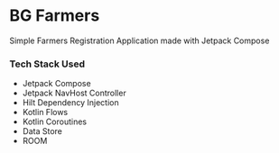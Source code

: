# BG Farmers
Simple Farmers Registration Application made with Jetpack Compose

### Tech Stack Used
- Jetpack Compose
- Jetpack NavHost Controller
- Hilt Dependency Injection
- Kotlin Flows
- Kotlin Coroutines
- Data Store
- ROOM
